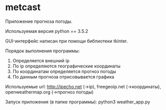 # metcast
Приложение прогноза погоды.

Используемая версия python == 3.5.2

GUI-интерфейс написан при помощи библиотеки tkinter.

Порядок выполнения программы:
1. Определяется внешний ip
2. По ip определяются географические координаты
3. По координатам определяется прогноз погоды
4. По данным прогноза отрисовывается графика

Используемые url: http://ipecho.net (->ip), freegeoip.net (->координаты), openweathermap.org (->прогноз погоды)

Запуск приложения (в папке программы): python3 weather_app.py
